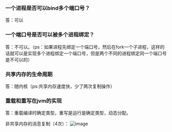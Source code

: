 ### 一个进程是否可以bind多个端口号？
答：可以

### 一个端口号是否可以被多个进程绑定？
答：不可以。（ps：如果进程先绑定一个端口号，然后在fork一个子进程，这样的话就可以是实现多个进程绑定一个端口号，但是两个不同的进程绑定同一个端口号是不可以的）

### 共享内存的生命周期
答：随内核（ps:共享内存速度快，少了两次复制操作）

### 重载和重写在jvm的实现
答：重载编译时确定类型，重写是运行是确定类型，动态分配。

非共享内存的消息复制（4次）：
![image](https://img-blog.csdnimg.cn/20200401020900108.png?x-oss-process=image/watermark,type_ZmFuZ3poZW5naGVpdGk,shadow_10,text_aHR0cHM6Ly9ibG9nLmNzZG4ubmV0L0xVX1pIQU8=,size_16,color_FFFFFF,t_70)

### 